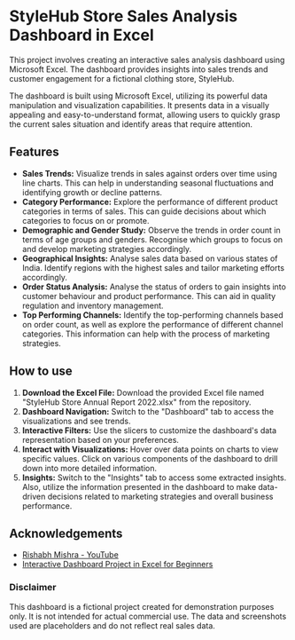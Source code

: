 
# StyleHub Store Sales Analysis Dashboard in Excel

This project involves creating an interactive sales analysis dashboard using Microsoft Excel. The dashboard provides insights into sales trends and customer engagement for a fictional clothing store, StyleHub.

The dashboard is built using Microsoft Excel, utilizing its powerful data manipulation and visualization capabilities. It presents data in a visually appealing and easy-to-understand format, allowing users to quickly grasp the current sales situation and identify areas that require attention.



## Features

- **Sales Trends:** Visualize trends in sales against orders over time using line charts. This can help in understanding seasonal fluctuations and identifying growth or decline patterns.
- **Category Performance:** Explore the performance of different product categories in terms of sales. This can guide decisions about which categories to focus on or promote.
- **Demographic and Gender Study:** Observe the trends in order count in terms of age groups and genders. Recognise which groups to focus on and develop marketing strategies accordingly.
- **Geographical Insights:** Analyse sales data based on various states of India. Identify regions with the highest sales and tailor marketing efforts accordingly.
- **Order Status Analysis:** Analyse the status of orders to gain insights into customer behaviour and product performance. This can aid in quality regulation and inventory management.
- **Top Performing Channels:** Identify the top-performing channels based on order count, as well as explore the performance of different channel categories. This information can help with the process of marketing strategies.
## How to use

1. **Download the Excel File:** Download the provided Excel file named "StyleHub Store Annual Report 2022.xlsx" from the repository.
2. **Dashboard Navigation:** Switch to the "Dashboard" tab to access the visualizations and see trends.
3. **Interactive Filters:** Use the slicers to customize the dashboard's data representation based on your preferences.
4. **Interact with Visualizations:** Hover over data points on charts to view specific values. Click on various components of the dashboard to drill down into more detailed information.
5. **Insights:** Switch to the "Insights" tab to access some extracted insights. Also, utilize the information presented in the dashboard to make data-driven decisions related to marketing strategies and overall business performance.
## Acknowledgements

 - [Rishabh Mishra - YouTube](https://www.youtube.com/@RishabhMishraOfficial)
 - [Interactive Dashboard Project in Excel for Beginners](https://www.youtube.com/watch?v=gTK5rNhWJyA)


### Disclaimer

This dashboard is a fictional project created for demonstration purposes only. It is not intended for actual commercial use. The data and screenshots used are placeholders and do not reflect real sales data.